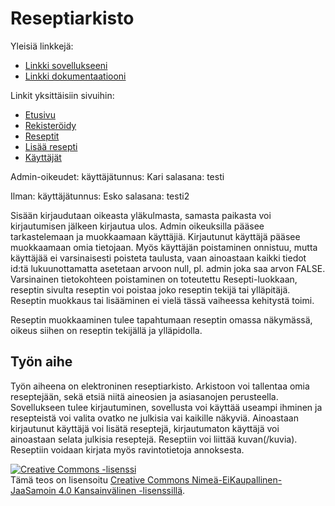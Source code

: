 # Reseptiarkisto 

Yleisiä linkkejä:

* [Linkki sovellukseeni](https://vankari.users.cs.helsinki.fi/reseptiarkisto/)
* [Linkki dokumentaatiooni](https://github.com/Footless/Tsoha-Bootstrap/blob/master/doc/dokumentaatio.pdf)

Linkit yksittäisiin sivuihin:

* [Etusivu](http://vankari.users.cs.helsinki.fi/reseptiarkisto/)
* [Rekisteröidy](http://vankari.users.cs.helsinki.fi/reseptiarkisto/kayttajat/rekisteroidy/)
* [Reseptit](http://vankari.users.cs.helsinki.fi/reseptiarkisto/reseptit/)
* [Lisää resepti](http://vankari.users.cs.helsinki.fi/reseptiarkisto/lisaa-resepti/)
* [Käyttäjät](https://vankari.users.cs.helsinki.fi/reseptiarkisto/kayttajat/)

Admin-oikeudet: käyttäjätunnus: Kari salasana: testi

Ilman: käyttäjätunnus: Esko salasana: testi2

Sisään kirjaudutaan oikeasta yläkulmasta, samasta paikasta voi kirjautumisen jälkeen kirjautua ulos.
Admin oikeuksilla pääsee tarkastelemaan ja muokkaamaan käyttäjiä. Kirjautunut käyttäjä pääsee muokkaamaan omia tietojaan. Myös käyttäjän poistaminen onnistuu, mutta käyttäjää ei varsinaisesti poisteta taulusta, vaan ainoastaan kaikki tiedot id:tä lukuunottamatta asetetaan arvoon null, pl. admin joka saa arvon FALSE. Varsinainen tietokohteen poistaminen on toteutettu Resepti-luokkaan, reseptin sivulta reseptin voi poistaa joko reseptin tekijä tai ylläpitäjä. Reseptin muokkaus tai lisääminen ei vielä tässä vaiheessa kehitystä toimi.

Reseptin muokkaaminen tulee tapahtumaan reseptin omassa näkymässä, oikeus siihen on reseptin tekijällä ja ylläpidolla.

## Työn aihe

Työn aiheena on elektroninen reseptiarkisto. Arkistoon voi tallentaa omia reseptejään, sekä etsiä niitä aineosien ja asiasanojen perusteella. Sovellukseen tulee kirjautuminen, sovellusta voi käyttää useampi ihminen ja resepteistä voi valita ovatko ne julkisia vai kaikille näkyviä. Ainoastaan kirjautunut käyttäjä voi lisätä reseptejä, kirjautumaton käyttäjä voi ainoastaan selata julkisia reseptejä. Reseptiin voi liittää kuvan(/kuvia). Reseptiin voidaan kirjata myös ravintotietoja annoksesta.

<a rel="license" href="http://creativecommons.org/licenses/by-nc-sa/4.0/"><img alt="Creative Commons -lisenssi" style="border-width:0" src="https://i.creativecommons.org/l/by-nc-sa/4.0/88x31.png" /></a><br />Tämä teos on lisensoitu <a rel="license" href="http://creativecommons.org/licenses/by-nc-sa/4.0/">Creative Commons Nimeä-EiKaupallinen-JaaSamoin 4.0 Kansainvälinen -lisenssillä</a>.
